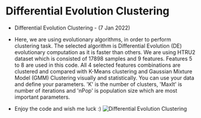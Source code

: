 # Differential Evolution Clustering
- Differential Evolution Clustering - (7 Jan 2022)
- Here, we are using evolutionary algorithms, in order to perform clustering task. The selected algorithm is Differential Evolution (DE) evolutionary computation as it is faster than others. We are using HTRU2 dataset which is consisted of 17898 samples and 9 features. Features 5 to 8 are used in this code. All 4 selected features combinations are clustered and compared with K-Means clustering and Gaussian Mixture Model (GMM) Clustering visually and statistically. You can use your data and define your parameters. 'K' is the number of clusters, 'MaxIt' is number of iterations and 'nPop' is population size which are most important parameters.




- Enjoy the code and wish me luck :)
![Differential Evolution Clustering](https://user-images.githubusercontent.com/11339420/148595948-5ee9f4a6-bbcb-4894-b2ec-a7f70606319c.JPG)

